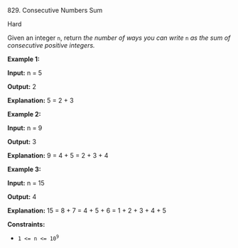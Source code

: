 829\. Consecutive Numbers Sum

Hard

Given an integer `n`, return _the number of ways you can write_ `n` _as the sum of consecutive positive integers._

**Example 1:**

**Input:** n = 5

**Output:** 2

**Explanation:** 5 = 2 + 3

**Example 2:**

**Input:** n = 9

**Output:** 3

**Explanation:** 9 = 4 + 5 = 2 + 3 + 4

**Example 3:**

**Input:** n = 15

**Output:** 4

**Explanation:** 15 = 8 + 7 = 4 + 5 + 6 = 1 + 2 + 3 + 4 + 5

**Constraints:**

*   <code>1 <= n <= 10<sup>9</sup></code>